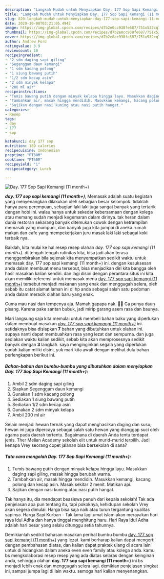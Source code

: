 ```yaml
---
description: "Langkah Mudah untuk Menyiapkan Day. 177 Sop Sapi Kemangi (11 month+) Lezat"
title: "Langkah Mudah untuk Menyiapkan Day. 177 Sop Sapi Kemangi (11 month+) Lezat"
slug: 820-langkah-mudah-untuk-menyiapkan-day-177-sop-sapi-kemangi-11-month-lezat
date: 2020-10-08T03:21:05.494Z
image: https://img-global.cpcdn.com/recipes/d7b2e0cc938fe687/751x532cq70/day-177-sop-sapi-kemangi-11-month-foto-resep-utama.jpg
thumbnail: https://img-global.cpcdn.com/recipes/d7b2e0cc938fe687/751x532cq70/day-177-sop-sapi-kemangi-11-month-foto-resep-utama.jpg
cover: https://img-global.cpcdn.com/recipes/d7b2e0cc938fe687/751x532cq70/day-177-sop-sapi-kemangi-11-month-foto-resep-utama.jpg
author: Andrew Ford
ratingvalue: 3.9
reviewcount: 10
recipeingredient:
- "2 sdm daging sapi giling"
- "Segenggam daun kemangi"
- "1 sdm kacang polong"
- "1 siung bawang putih"
- "1/2 sdm kecap asin"
- "2 sdm minyak kelapa"
- "200 ml air"
recipeinstructions:
- "Tumis bawang putih dengan minyak kelapa hingga layu. Masukkan daging sapi giling, masak hingga berubah warna."
- "Tambahkan air, masak hingga mendidih. Masukkan kemangi, kacang polong dan kecap asin. Masak sekitar 2 menit. Matikan api."
- "Sajikan dengan nasi kuning atau nasi putih hangat."
categories:
- Resep
tags:
- day
- 177
- sop

katakunci: day 177 sop 
nutrition: 189 calories
recipecuisine: Indonesian
preptime: "PT38M"
cooktime: "PT60M"
recipeyield: "1"
recipecategory: Lunch

---
```



![Day. 177 Sop Sapi Kemangi (11 month+)](https://img-global.cpcdn.com/recipes/d7b2e0cc938fe687/751x532cq70/day-177-sop-sapi-kemangi-11-month-foto-resep-utama.jpg)

<b><i>day. 177 sop sapi kemangi (11 month+)</i></b>, Memasak adalah suatu kegiatan yang menyenangkan dilakukan oleh sebagian besar kelompok. tidaklah hanya para perempuan, sebagian laki laki juga sangat banyak yang tertarik dengan hobi ini. walau hanya untuk sekedar kebersamaan dengan kolega atau memang sudah menjadi kegemaran dalam dirinya. tak heran dalam dunia restoran sekarang banyak ditemukan cowok dengan ketrampilan memasak yang mumpuni, dan banyak juga kita jumpai di aneka rumah makan dan cafe yang mempekerjakan juru masak laki laki sebagai koki terbaik nya.

Baiklah, kita mulai ke hal resep resep olahan <i>day. 177 sop sapi kemangi (11 month+)</i>. di tengah tengah rutinitas kita, bisa jadi akan terasa menggembirakan bila sejenak kita menyempatkan sedikit waktu untuk memasak day. 177 sop sapi kemangi (11 month+) ini. dengan kesuksesan anda dalam membuat menu tersebut, bisa menjadikan diri kita bangga oleh hasil masakan kalian sendiri. dan lagi disini dengan perantara situs ini kita akan memiliki referensi untuk memasak menu <u>day. 177 sop sapi kemangi (11 month+)</u> tersebut menjadi makanan yang enak dan menggugah selera, oleh sebab itu catat alamat laman ini di hp anda sebagai salah satu pedoman anda dalam meracik olahan baru yang enak.

Cuma mau nasi dan tempenya aja. Mamah gapapa nak. 💪💪 Ga punya daun pisang. Karena pake santan bubuk, jadi mirip garang asem rasa dan baunya.


Mari langsung saja kita memulai untuk membeli bahan baku yang diperlukan dalam membuat masakan <u><i>day. 177 sop sapi kemangi (11 month+)</i></u> ini. setidaknya bisa disiapkan <b>7</b> bahan yang dibutuhkan untuk olahan ini. supaya nanti dapat membuahkan rasa yang lezat dan sempurna. dan juga sediakan waktu kalian sedikit, sebab kita akan memprosesnya sedikit banyak dengan <b>3</b> langkah. saya menginginkan segala yang diperlukan sudah kalian miliki disini, yuk mari kita awali dengan melihat dulu bahan perlengkapan berikut ini.

<!--inarticleads1-->

##### Bahan-bahan dan bumbu-bumbu yang dibutuhkan dalam menyiapkan Day. 177 Sop Sapi Kemangi (11 month+):

1. Ambil 2 sdm daging sapi giling
1. Siapkan Segenggam daun kemangi
1. Gunakan 1 sdm kacang polong
1. Sediakan 1 siung bawang putih
1. Sediakan 1/2 sdm kecap asin
1. Gunakan 2 sdm minyak kelapa
1. Ambil 200 ml air


Selain menjadi hewan ternak yang dapat menghasilkan daging dan susu, hewan ini juga dipercaya sebagai salah satu hewan yang dianggap suci oleh agama pada daerah tertentu. Bagaimana di daerah Anda tentu terdapat jenis. Ther Melian Academy sekolah elit untuk murid-murid terpilih. Jadi kenapa Vrey seorang copet jalanan bisa bersekolah di sana? 

<!--inarticleads2-->

##### Tata cara mengolah Day. 177 Sop Sapi Kemangi (11 month+):

1. Tumis bawang putih dengan minyak kelapa hingga layu. Masukkan daging sapi giling, masak hingga berubah warna.
1. Tambahkan air, masak hingga mendidih. Masukkan kemangi, kacang polong dan kecap asin. Masak sekitar 2 menit. Matikan api.
1. Sajikan dengan nasi kuning atau nasi putih hangat.


Tak hanya itu, dia mendapat beasiswa penuh dari kepala sekolah! Tak ada penjelasan apa pun tentang itu, tapi pokoknya, kehidupan sekolah Vrey akan segera dimulai. Harga bisa saja naik atau turun tergantung kualitas sapinya. Harga Sapi Kurban - Tak lama lagi umat islam akan merayakan hari raya Idul Adha dan hanya tinggal menghitung haru. Hari Raya Idul Adha adalah hari besar yang selalu ditunggu setia tahunnya. 

Demikianlah sedikit bahasan masakan perihal bumbu bumbu <u>day. 177 sop sapi kemangi (11 month+)</u> yang lezat. kami berharap kalian dapat mengerti dengan pembahasan diatas, dan kalian dapat praktek ulang di acara lain untuk di hidangkan dalam aneka even even family atau kolega anda. kamu bs mengkolaborasi resep resep yang ada diatas selaras dengan keinginan anda, sehingga olahan <b>day. 177 sop sapi kemangi (11 month+)</b> ini bs menjadi lebih enak dan menggugah selera lagi. demikian penjelasan singkat ini, sampai jumpa lagi di lain waktu. semoga hari kalian menyenangkan.
